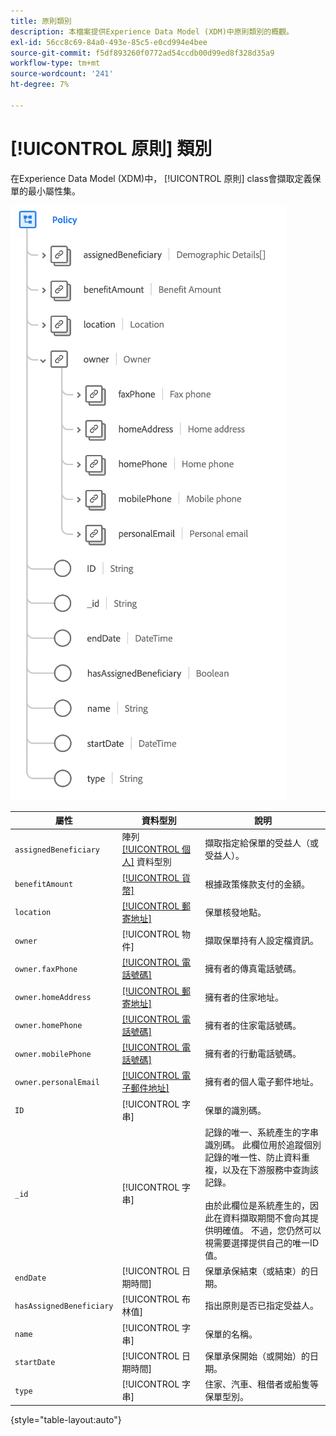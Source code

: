 ```yaml
---
title: 原則類別
description: 本檔案提供Experience Data Model (XDM)中原則類別的概觀。
exl-id: 56cc8c69-84a0-493e-85c5-e0cd994e4bee
source-git-commit: f5df893260f0772ad54ccdb00d99ed8f328d35a9
workflow-type: tm+mt
source-wordcount: '241'
ht-degree: 7%

---
```


# [!UICONTROL 原則] 類別

在Experience Data Model (XDM)中， [!UICONTROL 原則] class會擷取定義保單的最小屬性集。

![](../images/classes/policy.png)

| 屬性 | 資料型別 | 說明 |
| --- | --- | --- |
| `assignedBeneficiary` | 陣列 [[!UICONTROL 個人]](../data-types/person.md) 資料型別 | 擷取指定給保單的受益人（或受益人）。 |
| `benefitAmount` | [[!UICONTROL 貨幣]](../data-types/currency.md) | 根據政策條款支付的金額。 |
| `location` | [[!UICONTROL 郵寄地址]](../data-types/postal-address.md) | 保單核發地點。 |
| `owner` | [!UICONTROL 物件] | 擷取保單持有人設定檔資訊。 |
| `owner.faxPhone` | [[!UICONTROL 電話號碼]](../data-types/phone-number.md) | 擁有者的傳真電話號碼。 |
| `owner.homeAddress` | [[!UICONTROL 郵寄地址]](../data-types/postal-address.md) | 擁有者的住家地址。 |
| `owner.homePhone` | [[!UICONTROL 電話號碼]](../data-types/phone-number.md) | 擁有者的住家電話號碼。 |
| `owner.mobilePhone` | [[!UICONTROL 電話號碼]](../data-types/phone-number.md) | 擁有者的行動電話號碼。 |
| `owner.personalEmail` | [[!UICONTROL 電子郵件地址]](../data-types/email-address.md) | 擁有者的個人電子郵件地址。 |
| `ID` | [!UICONTROL 字串] | 保單的識別碼。 |
| `_id` | [!UICONTROL 字串] | 記錄的唯一、系統產生的字串識別碼。 此欄位用於追蹤個別記錄的唯一性、防止資料重複，以及在下游服務中查詢該記錄。<br><br>由於此欄位是系統產生的，因此在資料擷取期間不會向其提供明確值。 不過，您仍然可以視需要選擇提供自己的唯一ID值。 |
| `endDate` | [!UICONTROL 日期時間] | 保單承保結束（或結束）的日期。 |
| `hasAssignedBeneficiary` | [!UICONTROL 布林值] | 指出原則是否已指定受益人。 |
| `name` | [!UICONTROL 字串] | 保單的名稱。 |
| `startDate` | [!UICONTROL 日期時間] | 保單承保開始（或開始）的日期。 |
| `type` | [!UICONTROL 字串] | 住家、汽車、租借者或船隻等保單型別。 |

{style="table-layout:auto"}
